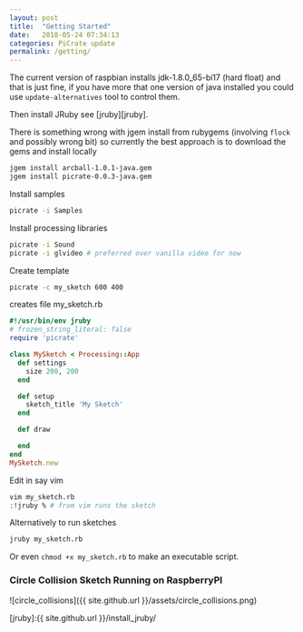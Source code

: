 ```yaml
---
layout: post
title:  "Getting Started"
date:   2018-05-24 07:34:13
categories: PiCrate update
permalink: /getting/
---
```

The current version of raspbian installs jdk-1.8.0_65-bi17 (hard float) and that is just fine, if you have more that one version of java installed you could use `update-alternatives` tool to control them.

Then install JRuby see [jruby][jruby].

There is something wrong with jgem install from rubygems (involving `flock` and possibly wrong bit) so currently the best approach is to download the gems and install locally

```bash
jgem install arcball-1.0.1-java.gem
jgem install picrate-0.0.3-java.gem
```

Install samples

```bash
picrate -i Samples
```

Install processing libraries

```bash
picrate -i Sound
picrate -i glvideo # preferred over vanilla video for now
```

Create template

```bash
picrate -c my_sketch 600 400
```
creates file my_sketch.rb

```ruby
#!/usr/bin/env jruby
# frozen_string_literal: false
require 'picrate'

class MySketch < Processing::App
  def settings
    size 200, 200
  end

  def setup
    sketch_title 'My Sketch'
  end

  def draw

  end
end
MySketch.new

```

Edit in say vim
```bash
vim my_sketch.rb
:!jruby % # from vim runs the sketch
```

Alternatively to run sketches

```bash
jruby my_sketch.rb
```

Or even `chmod +x my_sketch.rb` to make an executable script.

### Circle Collision Sketch Running on RaspberryPI

![circle_collisions]({{ site.github.url }}/assets/circle_collisions.png)

[jruby]:{{ site.github.url }}/install_jruby/
